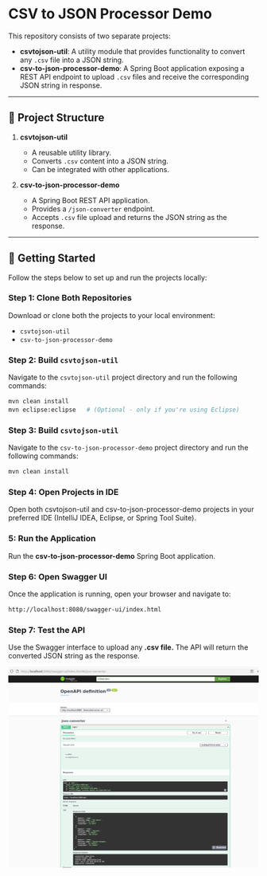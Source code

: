 # CSV to JSON Processor Demo

This repository consists of two separate projects:

- **csvtojson-util**: A utility module that provides functionality to convert any `.csv` file into a JSON string.
- **csv-to-json-processor-demo**: A Spring Boot application exposing a REST API endpoint to upload `.csv` files and receive the corresponding JSON string in response.

---

## 🔧 Project Structure

1. **csvtojson-util**  
   - A reusable utility library.
   - Converts `.csv` content into a JSON string.
   - Can be integrated with other applications.

2. **csv-to-json-processor-demo**  
   - A Spring Boot REST API application.
   - Provides a `/json-converter` endpoint.
   - Accepts `.csv` file upload and returns the JSON string as the response.

---

## 🚀 Getting Started

Follow the steps below to set up and run the projects locally:

### Step 1: Clone Both Repositories

Download or clone both the projects to your local environment:

- `csvtojson-util`
- `csv-to-json-processor-demo`

### Step 2: Build `csvtojson-util`

Navigate to the `csvtojson-util` project directory and run the following commands:

```bash
mvn clean install
mvn eclipse:eclipse   # (Optional - only if you're using Eclipse)
```

### Step 3: Build `csvtojson-util`

Navigate to the `csv-to-json-processor-demo` project directory and run the following commands:

```bash
mvn clean install
```

### Step 4: Open Projects in IDE

Open both csvtojson-util and csv-to-json-processor-demo projects in your preferred IDE (IntelliJ IDEA, Eclipse, or Spring Tool Suite).

### 5: Run the Application

Run the **csv-to-json-processor-demo** Spring Boot application.


### Step 6: Open Swagger UI

Once the application is running, open your browser and navigate to:

```bash
http://localhost:8080/swagger-ui/index.html

```


### Step 7: Test the API

Use the Swagger interface to upload any **.csv file.** The API will return the converted JSON string as the response.


![Swagger UI Screenshot](images/swagger.png)

